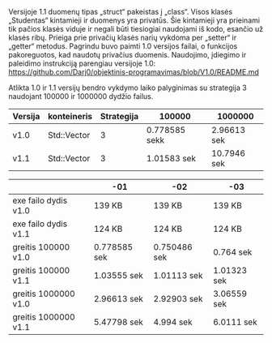 Versijoje 1.1 duomenų tipas „struct“ pakeistas į „class“. Visos klasės „Studentas“ kintamieji ir duomenys yra privatūs. Šie kintamieji yra prieinami tik pačios klasės viduje ir negali būti tiesiogiai naudojami iš kodo, esančio už klasės ribų. Prieiga prie privačių klasės narių vykdoma per „setter“ ir „getter“ metodus. Pagrindu buvo paimti 1.0 versijos failai, o funkcijos pakoreguotos, kad naudotų privačius duomenis. Naudojimo, įdiegimo ir paleidimo instrukciją parengiau versijoje 1.0: https://github.com/Darj0/objektinis-programavimas/blob/V1.0/README.md

Atlikta 1.0 ir 1.1 versijų bendro vykdymo laiko palyginimas su strategija 3 naudojant 100000 ir 1000000 dydžio failus.

|     Versija     | konteineris |     Strategija    |   100000    |   1000000   |
|-----------------|-------------|-------------|-------------|-------------|
|     v1.0        | Std::Vector | 3| 0.778585 sekk|  2.96613 sek  | 
|     v1.1        | Std::Vector   | 3 |  1.01583 sek| 10.7946 sek | 


|                    | -01  | -02  | -03  |
|--------------------|------|------|------|
| exe failo dydis v1.0 |   139 KB   |   139 KB   |   139 KB   |
| exe failo dydis v1.1 |  124 KB   |  124 KB    |   124 KB   |
| greitis 100000 v1.0  |   0.778585 sek    |  0.750486 sek    |    0.764 sek   |
| greitis 100000 v1.1  |   1.03555 sek   |  1.01113 sek    |    1.01323 sek   |
| greitis 1000000 v1.0 | 2.96613 sek     |   2.92903 sek   |    3.06559 sek   |
| greitis 1000000 v1.1 |   5.47798 sek    |   4.994 sek   |   6.0111 sek   |
